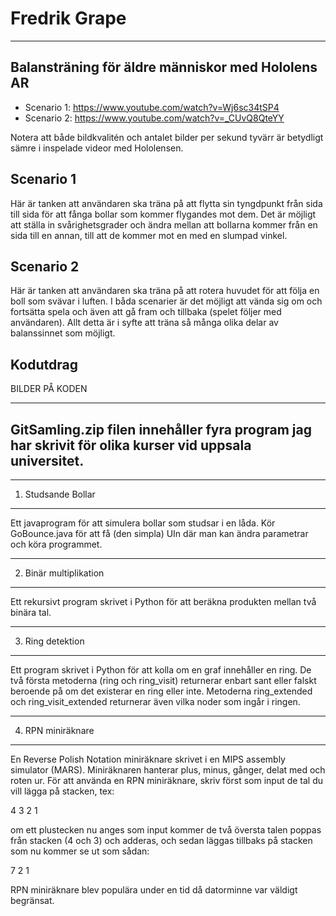 # Fredrik Grape

--------------------------------------------------
Balansträning för äldre människor med Hololens AR
--------------------------------------------------
* Scenario 1: https://www.youtube.com/watch?v=Wj6sc34tSP4
* Scenario 2: https://www.youtube.com/watch?v=_CUvQ8QteYY

Notera att både bildkvalitén och antalet bilder per sekund tyvärr är betydligt sämre i inspelade videor med Hololensen.

Scenario 1
----------
Här är tanken att användaren ska träna på att flytta sin tyngdpunkt från sida till sida för att fånga bollar som kommer flygandes mot dem. Det är möjligt att ställa in svårighetsgrader och ändra mellan att bollarna kommer från en sida till en annan, till att de kommer mot en med en slumpad vinkel.

Scenario 2
----------
Här är tanken att användaren ska träna på att rotera huvudet för att följa en boll som svävar i luften. I båda scenarier är det möjligt att vända sig om och fortsätta spela och även att gå fram och tillbaka (spelet följer med användaren). Allt detta är i syfte att träna så många olika delar av balanssinnet som möjligt.

Kodutdrag
---------

BILDER PÅ KODEN

-------------------------------------------------------------------------------------------------------
GitSamling.zip filen innehåller fyra program jag har skrivit för olika kurser vid uppsala universitet.
-------------------------------------------------------------------------------------------------------

--------------------------
  1. Studsande Bollar
--------------------------

Ett javaprogram för att simulera bollar som studsar i en låda. Kör GoBounce.java för att få (den simpla) UIn där man kan ändra parametrar och köra programmet. 

-----------------------------
  2. Binär multiplikation
-----------------------------

Ett rekursivt program skrivet i Python för att beräkna produkten mellan två binära tal.

-------------------------
  3. Ring detektion
-------------------------

Ett program skrivet i Python för att kolla om en graf innehåller en ring. De två första metoderna (ring och ring_visit) returnerar enbart sant eller falskt beroende på om det existerar en ring eller inte. Metoderna ring_extended och ring_visit_extended returnerar även vilka noder som ingår i ringen.

-------------------------
  4. RPN miniräknare
-------------------------

En Reverse Polish Notation miniräknare skrivet i en MIPS assembly simulator (MARS). Miniräknaren hanterar plus, minus, gånger, delat med och roten ur. För att använda en RPN miniräknare, skriv först som input de tal du vill lägga på stacken, tex:

4
3
2
1

om ett plustecken nu anges som input kommer de två översta talen poppas från stacken (4 och 3) och adderas, och sedan läggas tillbaks på stacken som nu kommer se ut som sådan:

7
2
1

RPN miniräknare blev populära under en tid då datorminne var väldigt begränsat.
